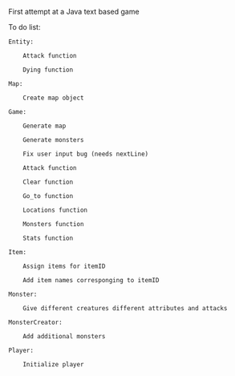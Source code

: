 First attempt at a Java text based game


To do list:

    Entity:

        Attack function

        Dying function

    Map:

        Create map object

    Game:

        Generate map

        Generate monsters

        Fix user input bug (needs nextLine)

        Attack function

        Clear function

        Go_to function

        Locations function

        Monsters function

        Stats function

    Item:

        Assign items for itemID

        Add item names corresponging to itemID

    Monster:

        Give different creatures different attributes and attacks

    MonsterCreator:

        Add additional monsters

    Player:

        Initialize player
